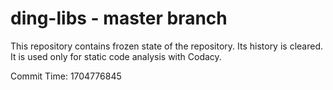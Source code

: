 # ding-libs - master branch

This repository contains frozen state of the repository.
Its history is cleared. It is used only for static code
analysis with Codacy.

Commit Time: 1704776845